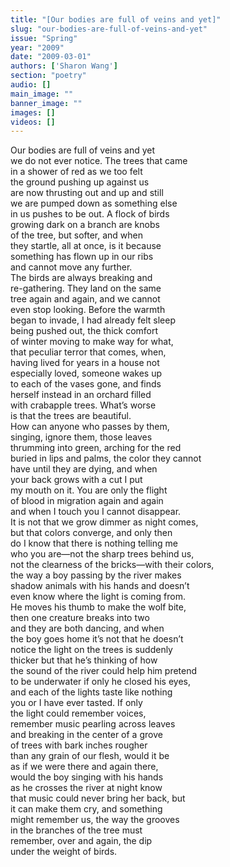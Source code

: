 ```yaml
---
title: "[Our bodies are full of veins and yet]"
slug: "our-bodies-are-full-of-veins-and-yet"
issue: "Spring"
year: "2009"
date: "2009-03-01"
authors: ['Sharon Wang']
section: "poetry"
audio: []
main_image: ""
banner_image: ""
images: []
videos: []
---
```

Our bodies are full of veins and yet   
we do not ever notice. The trees that came   
in a shower of red as we too felt   
the ground pushing up against us   
are now thrusting out and up and still   
we are pumped down as something else   
in us pushes to be out. A flock of birds   
growing dark on a branch are knobs   
of the tree, but softer, and when   
they startle, all at once, is it because   
something has flown up in our ribs   
and cannot move any further.   
The birds are always breaking and   
re-gathering. They land on the same   
tree again and again, and we cannot   
even stop looking. Before the warmth   
began to invade, I had already felt sleep   
being pushed out, the thick comfort   
of winter moving to make way for what,   
that peculiar terror that comes, when,   
having lived for years in a house not    
especially loved, someone wakes up   
to each of the vases gone, and finds   
herself instead in an orchard filled   
with crabapple trees. What’s worse   
is that the trees are beautiful.   
How can anyone who passes by them,   
singing, ignore them, those leaves   
thrumming into green, arching for the red   
buried in lips and palms, the color they cannot   
have until they are dying, and when   
your back grows with a cut I put   
my mouth on it. You are only the flight   
of blood in migration again and again   
and when I touch you I cannot disappear.   
It is not that we grow dimmer as night comes,   
but that colors converge, and only then   
do I know that there is nothing telling me   
who you are—not the sharp trees behind us,   
not the clearness of the bricks—with their colors,    
the way a boy passing by the river makes   
shadow animals with his hands and doesn’t   
even know where the light is coming from.   
He moves his thumb to make the wolf bite,   
then one creature breaks into two   
and they are both dancing, and when   
the boy goes home it’s not that he doesn’t   
notice the light on the trees is suddenly   
thicker but that he’s thinking of how   
the sound of the river could help him pretend   
to be underwater if only he closed his eyes,   
and each of the lights taste like nothing   
you or I have ever tasted. If only   
the light could remember voices,   
remember music pearling across leaves   
and breaking in the center of a grove   
of trees with bark inches rougher   
than any grain of our flesh, would it be   
as if we were there and again there,   
would the boy singing with his hands   
as he crosses the river at night know   
that music could never bring her back, but   
it can make them cry, and something   
might remember us, the way the grooves   
in the branches of the tree must   
remember, over and again, the dip   
under the weight of birds.

